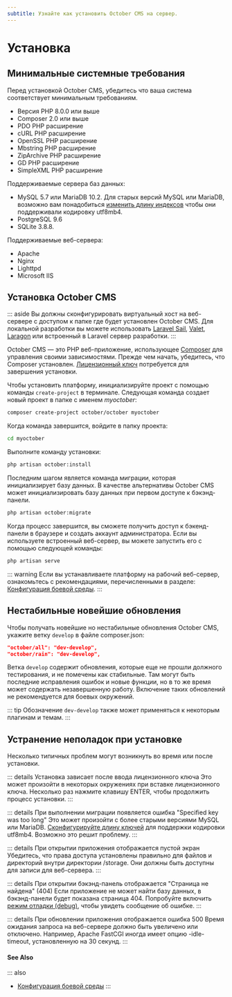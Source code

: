 ```yaml
---
subtitle: Узнайте как установить October CMS на сервер.
---
```

# Установка

<VideoBlockLink src="https://www.youtube.com/watch?v=RHUwCvo7xng" title="Инструкция по установке" description="В этом видео рассказывается, как создать проект, приобрести лицензию и установить October CMS в первый раз." prompt="Смотреть инструкцию" />

## Минимальные системные требования

Перед установкой October CMS, убедитесь что ваша система соответствует минимальным требованиям.

* Версия PHP 8.0.0 или выше
* Composer 2.0 или выше
* PDO PHP расширение
* cURL PHP расширение
* OpenSSL PHP расширение
* Mbstring PHP расширение
* ZipArchive PHP расширение
* GD PHP расширение
* SimpleXML PHP расширение

Поддерживаемые сервера баз данных:

* MySQL 5.7 или MariaDB 10.2. Для старых версий MySQL или MariaDB, возможно вам понадобиться [изменить длину индексов](../setup/database-config.md#oc-index-lengths-using-mysql-mariadb) чтобы они поддерживали кодировку utf8mb4.
* PostgreSQL 9.6
* SQLite 3.8.8.

Поддерживаемые веб-сервера:

* Apache
* Nginx
* Lighttpd
* Microsoft IIS

## Установка October CMS

::: aside
Вы должны сконфигурировать виртуальный хост на веб-сервере с доступом к папке где будет установлен October CMS. Для локальной разработки вы можете использовать [Laravel Sail](../resources/using-laravel-sail.md), [Valet](https://laravel.com/docs/valet), [Laragon](https://laragon.org/) или встроенный в Laravel сервер разработки.
:::

October CMS — это PHP веб-приложение, использующее [Composer](http://getcomposer.org/) для управления своими зависимостями. Прежде чем начать, убедитесь, что Composer установлен. [Лицензионный ключ](https://octobercms.com/help/site/projects#project-id) потребуется для завершения установки.

Чтобы установить платформу, инициализируйте проект с помощью команды `create-project` в терминале. Следующая команда создает новый проект в папке с именем *myoctober*:

```bash
composer create-project october/october myoctober
```

Когда команда завершится, войдите в папку проекта:

```bash
cd myoctober
```

Выполните команду установки:

```bash
php artisan october:install
```

Последним шагом является команда миграции, которая инициализирует базу данных. В качестве альтернативы October CMS может инициализировать базу данных при первом доступе к бэкэнд-панели.

```bash
php artisan october:migrate
```

Когда процесс завершится, вы сможете получить доступ к бэкенд-панели в браузере и создать аккаунт администратора. Если вы используете встроенный веб-сервер, вы можете запустить его с помощью следующей команды:

```bash
php artisan serve
```

::: warning
Если вы устанавливаете платформу на рабочий веб-сервер, ознакомьтесь с рекомендациями, перечисленными в разделе: [Конфигурация боевой среды](../setup/configuration.md#production-configuration).
:::

## Нестабильные новейшие обновления

Чтобы получать новейшие но нестабильные обновления October CMS, укажите ветку `develop` в файле composer.json:

```json
"october/all": "dev-develop",
"october/rain": "dev-develop",
```

Ветка `develop` содержит обновления, которые еще не прошли должного тестирования, и не помечены как стабильные. Там могут быть последние исправления ошибок и новые функции, но в то же время может содержать незавершенную работу. Включение таких обновлений не рекомендуется для боевых окружений.

::: tip
Обозначение `dev-develop` также может применяться к некоторым плагинам и темам.
:::

## Устранение неполадок при установке

Несколько типичных проблем могут возникнуть во время или после установки.

::: details Установка зависает после ввода лицензионного ключа
Это может произойти в некоторых окружениях при вставке лицензионного ключа. Несколько раз нажмите клавишу ENTER, чтобы продолжить процесс установки.
:::

::: details При выполнении миграции появляется ошибка "Specified key was too long"
Это может произойти с более старыми версиями MySQL или MariaDB. [Сконфигурируйте длину ключей](../setup/database-config.md#index-lengths-using-mysql-mariadb) для поддержки кодировки utf8mb4. Возможно это решит проблему.
:::

::: details При открытии приложения отображается пустой экран
Убедитесь, что права доступа установлены правильно для файлов и директорий внутри директории /storage. Они должны быть доступны для записи для веб-сервера.
:::

::: details При открытии бэкэнд-панель отображается "Страница не найдена" (404)
Если приложение не может найти базу данных, в бэкэнд-панели будет показана страница 404. Попробуйте включить [режим отладки (debug)](../setup/configuration.md#debug-mode), чтобы увидеть сообщение об ошибке.
:::

::: details При обновлении приложения отображается ошибка 500
Время ожидания запроса на веб-сервере должно быть увеличено или отключено. Например, Apache FastCGI иногда имеет опцию -idle-timeout, установленную на 30 секунд.
:::

#### See Also

::: also
* [Конфигурация боевой среды](../setup/configuration.md#production-configuration)
:::
